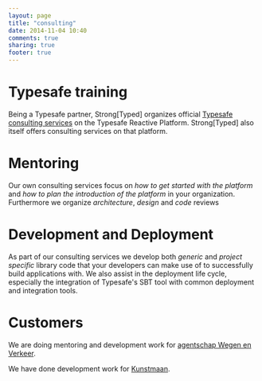 ```yaml
---
layout: page
title: "consulting"
date: 2014-11-04 10:40
comments: true
sharing: true
footer: true
---
```


Typesafe training
=================

Being a Typesafe partner, Strong[Typed] organizes official [Typesafe consulting services](https://typesafe.com/how/consulting) on the Typesafe Reactive Platform. Strong[Typed] also itself offers consulting services on that platform.

Mentoring
=========

Our own consulting services focus on _how to get started with the platform_ and _how to plan the introduction of the platform_ in your organization. Furthermore we organize _architecture_, _design_ and _code_ reviews

Development and Deployment
==========================

As part of our consulting services we develop both _generic_ and _project specific_ library code
that your developers can make use of to successfully build applications with. We also assist in the deployment
life cycle, especially the integration of Typesafe's SBT tool with common deployment and integration tools. 

Customers
=========

We are doing mentoring and development work for [agentschap Wegen en Verkeer](http://www.wegenenverkeer.be/).

We have done development work for [Kunstmaan](http://www.kunstmaan.be/).



